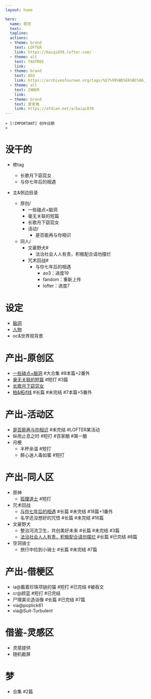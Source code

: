 ```yaml
---
layout: home

hero:
  name: 首页
  text: 
  tagline: 
  actions:
  - theme: brand
    text: LOFTER
    link: https://baiqi039.lofter.com/
  - theme: alt
    text: TAGTREE
    link: 
  - theme: brand
    text: AO3
    link: https://archiveofourown.org/tags/%E7%99%BD%E6%BC%86_
  - theme: alt
    text: INNER
    link: 
  - theme: brand
    text: 爱发电
    link: https://afdian.net/a/baiqi039
---
```


```
> [!IMPORTANT] 创作日期
> 
```

# 没干的
- 修tag
  - 长歌月下窈窕女
  - 与你七年后的相遇

- 主&侧边目录
  - 原创/
    - 一些磕点+脑洞
    - 毫无关联的短篇
    - 长歌月下窈窕女
    - 活动/
      - 是否能再与你相识
  - 同人/
    - 文豪野犬#
      - 法治社会人人有责，积极配合请勿摆烂
    - 咒术回战#
      - 与你七年后的相遇
        - ao3：进度19
        - fandom：重新上传
        - lofter：进度7

# 设定
  - [脑洞](./setting/brainstorm.md)
  - [人物](./setting/character.md)
  - oc&世界观背景

# 产出-原创区
  - [一些磕点+脑洞](./original/brainstorm/main.md) #大合集 #8本篇+2番外
  - [毫无关联的短篇](./original/short/main.md) #短打 #3篇
  - [长歌月下窈窕女](./original/moon/main.md)
  - [柏&柘if线](./original/bo&tuo_if/main.md) #长篇 #未完结 #7本篇+5番外

# 产出-活动区
  - [是否能再与你相识](./original/event/again/main.md) #未完结 #LOFTER某活动
  - 纵雨止息之时 #短打 #百家酿 #第一酿
  - 月梗
    - 半杯余温 #短打
    - 醉心迷人毒如蜜 #短打

# 产出-同人区
  - 原神
    - [狐狸道士](./fanfiction/genshin/fox/main.md) #短打
  - 咒术回战
    - [与你七年后的相遇](./fanfiction/jujutsu/7year/main.md) #长篇 #未完结 #18篇+1番外
    - 名字还没想好的咒悟 #长篇 #未完结 #16篇
  - 文豪野犬
    - 整治河流卫生，共创美好未来 #长篇 #未完结 #3篇
    - [法治社会人人有责，积极配合请勿摆烂](./fanfiction/bs_dogs/everyone/main.md) #长篇 #已完结 #8篇
  - 空洞骑士 
    - 旅行中捡到小骑士 #长篇 #未完结 #7篇

# 产出-借梗区
  - ia@戴着珍珠项链的猫 #短打 #已完结 #被吞文
  - cr@顾蓝 #短打 #已完结
  - 尸理美论造诣像 #长篇 #已完结 #7篇
  - via@poplick61
  - via@Suit-Turbulent

# 借鉴-灵感区
  - 灵感提供
  - 随机截屏

# 梦
  - 合集 #2篇